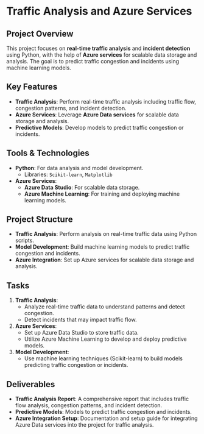 # Traffic Analysis and Azure Services

## Project Overview
This project focuses on **real-time traffic analysis** and **incident detection** using Python, with the help of **Azure services** for scalable data storage and analysis. The goal is to predict traffic congestion and incidents using machine learning models.

## Key Features
- **Traffic Analysis**: Perform real-time traffic analysis including traffic flow, congestion patterns, and incident detection.
- **Azure Services**: Leverage **Azure Data services** for scalable data storage and analysis.
- **Predictive Models**: Develop models to predict traffic congestion or incidents.

## Tools & Technologies
- **Python**: For data analysis and model development.
  - Libraries: `Scikit-learn`, `Matplotlib`
- **Azure Services**:
  - **Azure Data Studio**: For scalable data storage.
  - **Azure Machine Learning**: For training and deploying machine learning models.

## Project Structure
- **Traffic Analysis**: Perform analysis on real-time traffic data using Python scripts.
- **Model Development**: Build machine learning models to predict traffic congestion and incidents.
- **Azure Integration**: Set up Azure services for scalable data storage and analysis.

## Tasks
1. **Traffic Analysis**:
   - Analyze real-time traffic data to understand patterns and detect congestion.
   - Detect incidents that may impact traffic flow.
2. **Azure Services**:
   - Set up Azure Data Studio to store traffic data.
   - Utilize Azure Machine Learning to develop and deploy predictive models.
3. **Model Development**:
   - Use machine learning techniques (Scikit-learn) to build models predicting traffic congestion or incidents.
   
## Deliverables
- **Traffic Analysis Report**: A comprehensive report that includes traffic flow analysis, congestion patterns, and incident detection.
- **Predictive Models**: Models to predict traffic congestion and incidents.
- **Azure Integration Setup**: Documentation and setup guide for integrating Azure Data services into the project for traffic analysis.


